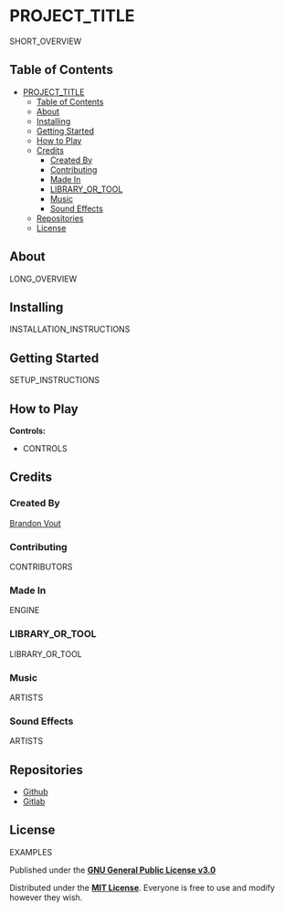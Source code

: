 # PROJECT_TITLE

SHORT_OVERVIEW

## Table of Contents

- [PROJECT_TITLE](#project_title)
	- [Table of Contents](#table-of-contents)
	- [About](#about)
	- [Installing](#installing)
	- [Getting Started](#getting-started)
	- [How to Play](#how-to-play)
	- [Credits](#credits)
		- [Created By](#created-by)
		- [Contributing](#contributing)
		- [Made In](#made-in)
		- [LIBRARY_OR_TOOL](#library_or_tool)
		- [Music](#music)
		- [Sound Effects](#sound-effects)
	- [Repositories](#repositories)
	- [License](#license)

## About

LONG_OVERVIEW

## Installing

INSTALLATION_INSTRUCTIONS

## Getting Started

SETUP_INSTRUCTIONS

## How to Play

**Controls:**

- CONTROLS

## Credits

### Created By

[Brandon Vout](https://brandonvout.com/)

### Contributing

CONTRIBUTORS

### Made In

ENGINE

### LIBRARY_OR_TOOL

LIBRARY_OR_TOOL

### Music

ARTISTS

### Sound Effects

ARTISTS

## Repositories

- [Github](https://github.com/bvout/REPO_NAME)
- [Gitlab](https://gitlab.com/bvout/REPO_NAME)

## License

EXAMPLES

Published under the **[GNU General Public License v3.0](./LICENSE)**

Distributed under the **[MIT License](./LICENSE)**. Everyone is free to use and modify however they wish.
